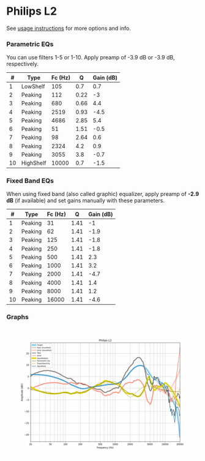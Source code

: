 # Philips L2
See [usage instructions](https://github.com/jaakkopasanen/AutoEq#usage) for more options and info.

### Parametric EQs
You can use filters 1-5 or 1-10. Apply preamp of -3.9 dB or -3.9 dB, respectively.

|   # | Type      |   Fc (Hz) |    Q |   Gain (dB) |
|-----|-----------|-----------|------|-------------|
|   1 | LowShelf  |       105 | 0.7  |         0.7 |
|   2 | Peaking   |       112 | 0.22 |        -3   |
|   3 | Peaking   |       680 | 0.66 |         4.4 |
|   4 | Peaking   |      2519 | 0.93 |        -4.5 |
|   5 | Peaking   |      4686 | 2.85 |         5.4 |
|   6 | Peaking   |        51 | 1.51 |        -0.5 |
|   7 | Peaking   |        98 | 2.64 |         0.6 |
|   8 | Peaking   |      2324 | 4.2  |         0.9 |
|   9 | Peaking   |      3055 | 3.8  |        -0.7 |
|  10 | HighShelf |     10000 | 0.7  |        -1.5 |

### Fixed Band EQs
When using fixed band (also called graphic) equalizer, apply preamp of **-2.9 dB** (if available) and set gains manually with these parameters.

|   # | Type    |   Fc (Hz) |    Q |   Gain (dB) |
|-----|---------|-----------|------|-------------|
|   1 | Peaking |        31 | 1.41 |        -1   |
|   2 | Peaking |        62 | 1.41 |        -1.9 |
|   3 | Peaking |       125 | 1.41 |        -1.8 |
|   4 | Peaking |       250 | 1.41 |        -1.8 |
|   5 | Peaking |       500 | 1.41 |         2.3 |
|   6 | Peaking |      1000 | 1.41 |         3.2 |
|   7 | Peaking |      2000 | 1.41 |        -4.7 |
|   8 | Peaking |      4000 | 1.41 |         1.4 |
|   9 | Peaking |      8000 | 1.41 |         1.2 |
|  10 | Peaking |     16000 | 1.41 |        -4.6 |

### Graphs
![](./Philips%20L2.png)
